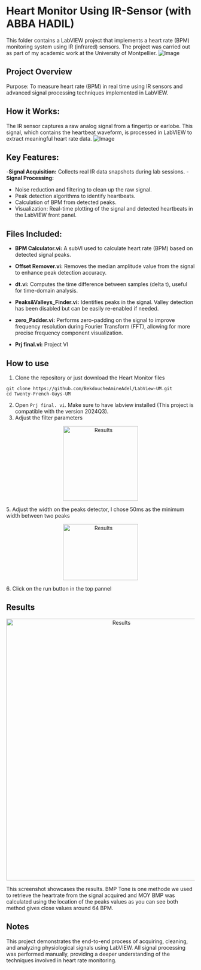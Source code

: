 # Heart Monitor Using IR-Sensor (with ABBA HADIL)
This folder contains a LabVIEW project that implements a heart rate (BPM) monitoring system using IR (infrared) sensors. The project was carried out as part of my academic work at the University of Montpellier.
![Image](https://github.com/user-attachments/assets/f685c43c-f2de-427b-97de-6a332209987c)
## Project Overview
Purpose:
To measure heart rate (BPM) in real time using IR sensors and advanced signal processing techniques implemented in LabVIEW.

## How it Works:
The IR sensor captures a raw analog signal from a fingertip or earlobe. This signal, which contains the heartbeat waveform, is processed in LabVIEW to extract meaningful heart rate data.
![Image](https://cdn10.bigcommerce.com/s-e8bcgbwxqx/products/39898/images/29178/PBDS100A1__02738.1475604299.1280.1280.JPG?c=2)

## Key Features:

-**Signal Acquisition:** Collects real IR data snapshots during lab sessions.
-**Signal Processing:**
  - Noise reduction and filtering to clean up the raw signal.
  - Peak detection algorithms to identify heartbeats.
  - Calculation of BPM from detected peaks.
  - Visualization: Real-time plotting of the signal and detected heartbeats in the LabVIEW front panel.
## Files Included:
  - **BPM Calculator.vi:**
A subVI used to calculate heart rate (BPM) based on detected signal peaks.

  - **Offset Remover.vi:**
Removes the median amplitude value from the signal to enhance peak detection accuracy.

  - **dt.vi:**
Computes the time difference between samples (delta t), useful for time-domain analysis.

  - **Peaks&Valleys_Finder.vi:**
Identifies peaks in the signal. Valley detection has been disabled but can be easily re-enabled if needed.

  - **zero_Padder.vi:**
Performs zero-padding on the signal to improve frequency resolution during Fourier Transform (FFT), allowing for more precise frequency component visualization.

  - **Prj final.vi:**
Project VI

## How to use
1. Clone the repository or just download the Heart Monitor files
```
git clone https://github.com/BekdoucheAmineAdel/LabView-UM.git
cd Twenty-French-Guys-UM
```
2. Open `Prj final. vi`. Make sure to have labview installed (This project is compatible with the version 2024Q3).
3. Adjust the filter parameters
<p align="center">
  <img src="https://github.com/user-attachments/assets/e024c977-edfa-4449-99e7-888605a2441c" alt="Results" width="200" height="200">
</p>
5. Adjust the width on the peaks detector, I chose 50ms as the minimum width between two peaks
<p align="center">
  <img src="https://github.com/user-attachments/assets/6d317027-eaab-4f66-b771-5a10b1ffde7a" alt="Results" width="200" height="150">
</p>
6. Click on the run button in the top pannel

## Results
<p align="center">
  <img src="https://github.com/user-attachments/assets/317b1d04-3b80-4dc3-afa8-4824554a591b" alt="Results" width="600" height="700">
</p>

This screenshot showcases the results. BMP Tone is one methode we used to retrieve the heartrate from the signal acquired and MOY BMP was calculated using the location of the peaks values as you can see both method gives close values around 64 BPM.

## Notes
This project demonstrates the end-to-end process of acquiring, cleaning, and analyzing physiological signals using LabVIEW. All signal processing was performed manually, providing a deeper understanding of the techniques involved in heart rate monitoring.
